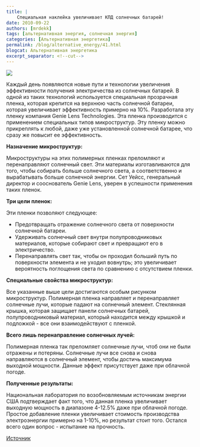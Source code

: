 ```yaml
---
title: |
    Специальная наклейка увеличивает КПД солнечных батарей!
date: 2010-09-22
authors: [mrdekk]
tags: [альтернативная энергия, солнечная энергия]
categories: [Альтернативная энергетика]
permalink: /blog/alternative_energy/41.html
blogcat: Альтернативная энергетика
excerpt_separator: <!--cut-->
---
```



![](http://itw66.ru/uploads/images/00/00/01/2010/09/22/810c86.jpg)


Каждый день появляются новые пути и технологии увеличения эффективности получения электричества из солнечных батарей. В одной из таких технологий используется специальная прозрачная пленка, которая крепится на верхнюю часть солнечной батареи, которая увеличивает эффективность примерно на 10%. Разработала эту пленку компания Genie Lens Technologies. Эта пленка производится с применением специальных типов микроструктур. Эту пленку можно прикреплять к любой, даже уже установленной солнечной батарее, что сразу же повысит ее эффективность.


<!--cut-->


**Назначение микроструктур:**

Микроструктуры на этих полимерных пленках преломляют и перенаправляют солнечный свет. Эти материалы изготавливаются для того, чтобы собирать больше солнечного света, а соответственно и вырабатывать больше солнечной энергии. Сет Уейсс, генеральный директор и сооснователь Genie Lens, уверен в успешности применения таких пленок.

**Три цели пленок:**

Эти пленки позволяют следующее:



- Предотвращать отражение солнечного света от поверхности солнечной батареи.
- Удерживать солнечный свет внутри полупроводниковых материалов, которые собирают свет и превращают его в электричество.
- Перенаправлять свет так, чтобы он проходил больший путь по поверхности элемента и не уходил вовнутрь; это увеличивает вероятность поглощения света по сравнению с отсутствием пленки.



**Специальные свойства микроструктур:**

Все указанные выше цели достигаются особым рисунком микроструктур. Полимерная пленка направляет и перенаправляет солнечные лучи, которые падают на солнечный элемент. Стеклянная крышка, которая защищает панели солнечных батарей, полупроводниковый материал, который находится между крышкой и подложкой - все они взаимодействуют с пленкой.

**Всего лишь перенаправление солнечных лучей:**

Полимерная пленка так преломляет солнечные лучи, чтоб они не были отражены и потеряны. Солнечные лучи все снова и снова направляются в солнечный элемент, чтобы достичь максимума выходной мощности. Данные эффект присутствует даже при облачной погоде.

**Полученные результаты:**

Национальная лаборатория по возобновляемым источникам энергии США подтверждает факт того, что данная пленка увеличивает выходную мощность в диапазоне 4-12.5% даже при облачной погоде. Простое добавление пленки увеличивает стоимость производства электроэнергии примерно на 1-10%, но результат стоит того. Остался всего один вопрос - испытание на прочность.

[Источник](http://www.alternative-energy-news.info/power-sticker-boost-solar-power-generation/)
